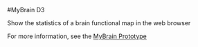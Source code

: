 #MyBrain D3

Show the statistics of a brain functional map in the web browser

For more information, see the [MyBrain Prototype](http://vsoch.github.io/mybrain)
